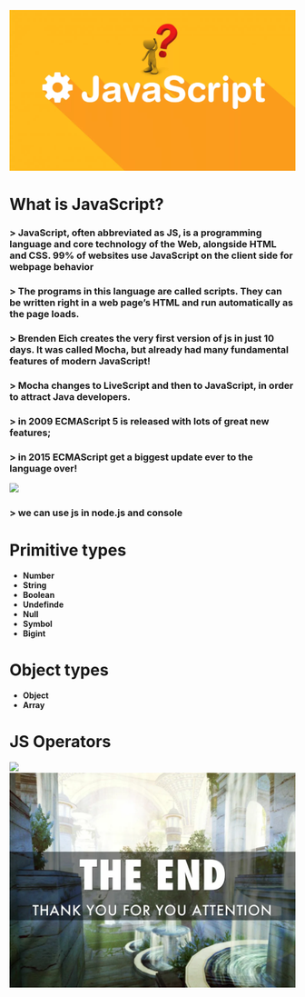 ![](./i%20(1).webp)
# What is JavaScript?
### > JavaScript, often abbreviated as JS, is a programming language and core technology of the Web, alongside HTML and CSS. 99% of websites use JavaScript on the client side for webpage behavior
### > The programs in this language are called scripts. They can be written right in a web page’s HTML and run automatically as the page loads.
### > Brenden Eich creates the very first version of js in just 10 days. It was called Mocha, but already had many fundamental features of modern JavaScript!
### > Mocha changes to LiveScript and then to JavaScript, in order to attract Java developers.
### > in 2009 ECMAScript 5 is released with lots of great new features;
### > in 2015 ECMAScript get a biggest update ever to the language over!
![](https://media.geeksforgeeks.org/wp-content/cdn-uploads/20230302180217/JavaScript-Versions.png)
### > we can use js in node.js and console
# Primitive types               
+ ****Number****
+ ****String****
+ ****Boolean****
+ ****Undefinde****
+ ****Null****
+ ****Symbol****
+ ****Bigint****
# Object types
+ ****Object****
+ ****Array****
# JS Operators
![](https://cdn.hashnode.com/res/hashnode/image/upload/v1609909393567/WSF4GApTZ.png?auto=compress,format&format=webp)
![](./i.webp)